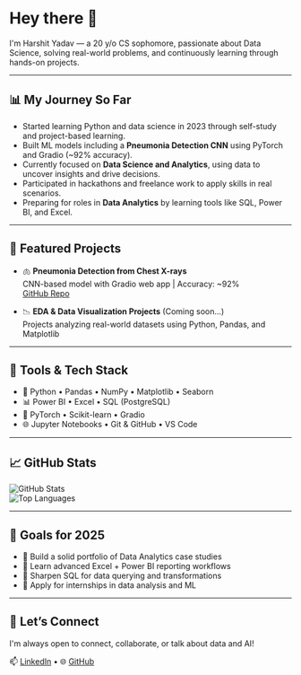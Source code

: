 # Hey there 👋  
I'm Harshit Yadav — a 20 y/o CS sophomore, passionate about Data Science, solving real-world problems, and continuously learning through hands-on projects.

---

## 📊 My Journey So Far

- Started learning Python and data science in 2023 through self-study and project-based learning.
- Built ML models including a **Pneumonia Detection CNN** using PyTorch and Gradio (~92% accuracy).
- Currently focused on **Data Science and Analytics**, using data to uncover insights and drive decisions.
- Participated in hackathons and freelance work to apply skills in real scenarios.
- Preparing for roles in **Data Analytics** by learning tools like SQL, Power BI, and Excel.

---

## 🚀 Featured Projects

- 🫁 **Pneumonia Detection from Chest X-rays**  
  CNN-based model with Gradio web app | Accuracy: ~92%  
  [GitHub Repo](https://github.com/Harshityadav802/pneumonia-detection-cnn)

- 📉 **EDA & Data Visualization Projects** (Coming soon...)  
  Projects analyzing real-world datasets using Python, Pandas, and Matplotlib

---

## 🧰 Tools & Tech Stack

- 🐍 Python • Pandas • NumPy • Matplotlib • Seaborn  
- 📊 Power BI • Excel • SQL (PostgreSQL)  
- 🧠 PyTorch • Scikit-learn • Gradio  
- 🌐 Jupyter Notebooks • Git & GitHub • VS Code

---

## 📈 GitHub Stats

![GitHub Stats](https://github-readme-stats.vercel.app/api?username=Harshityadav802&show_icons=true&theme=tokyonight)  
![Top Languages](https://github-readme-stats.vercel.app/api/top-langs/?username=Harshityadav802&layout=compact&theme=tokyonight)

---

## 🎯 Goals for 2025

- 🔹 Build a solid portfolio of Data Analytics case studies  
- 🔹 Learn advanced Excel + Power BI reporting workflows  
- 🔹 Sharpen SQL for data querying and transformations  
- 🔹 Apply for internships in data analysis and ML

---

## 🤝 Let’s Connect

I'm always open to connect, collaborate, or talk about data and AI!  

📫 [LinkedIn](https://www.linkedin.com/in/harshityadav802/) • 🌐 [GitHub](https://github.com/Harshityadav802)


